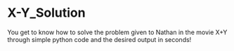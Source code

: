 # X-Y_Solution
You get to know how to solve the problem given to Nathan in the movie X+Y through simple python code and the desired output in seconds!
